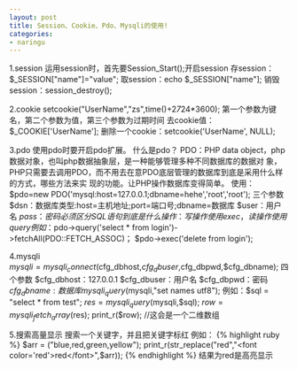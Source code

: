 ```yaml
---
layout: post
title: Session、Cookie、Pdo、Mysqli的使用!
categories:
- naringu
---
```



1.session
运用session时，首先要Session_Start();开启session
存session：$_SESSION["name"]="value";
取session：echo $_SESSION["name"];
销毁session：session_destroy(); 

2.cookie
setcookie("UserName","zs",time()+2*7*24*3600);
第一个参数为键名，第二个参数为值，第三个参数为过期时间
去cookie值：$_COOKIE['UserName'];
删除一个cookie：setcookie('UserName', NULL);

3.pdo
使用pdo时要开启pdo扩展。
什么是pdo？
PDO：PHP data object，php数据对象，也叫php数据抽象层，是一种能够管理多种不同数据库的数据对
象，PHP只需要去调用PDO，而不用去在意PDO底层管理的数据库到底是采用什么样的方式，哪些方法来实
现的功能。让PHP操作数据库变得简单。
使用：$pdo=new PDO('mysql:host=127.0.0.1;dbname=hehe','root','root');
三个参数
	$dsn：数据库类型:host=主机地址;port=端口号;dbname=数据库
	$user：用户名
	$pass：密码
必须区分SQL语句到底是什么操作：写操作使用exec，读操作使用query
例如：$pdo->query('select * from login')->fetchAll(PDO::FETCH_ASSOC)；
      $pdo->exec('delete from login');

4.mysqli	
$mysqli = mysqli_connect($cfg_dbhost,$cfg_dbuser,$cfg_dbpwd,$cfg_dbname);
四个参数
	$cfg_dbhost：127.0.0.1
	$cfg_dbuser：用户名
	$cfg_dbpwd：密码
	$cfg_dbname: 数据库
mysqli_query($mysqli,"set names utf8");
例如：$sql = "select * from test";
 $res = mysqli_query($mysqli,$sql);
$row=mysqli_fetch_array($res);
print_r($row);  	//这会是一个二维数组

5.搜索高量显示
搜索一个关键字，并且把关键字标红
例如：
{% highlight ruby %}
$arr = ("blue,red,green,yellow");
print_r(str_replace("red","<font color='red'>red</font>",$arr));
{% endhighlight %}
结果为red是高亮显示
